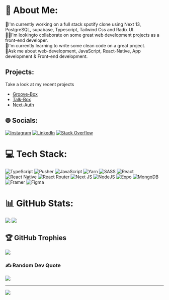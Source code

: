 # 💫 About Me:
🔭I'm currently working on a full stack spotify clone using Next 13, PostgreSQL, supabase, Typescript, Tailwind Css and Radix UI.<br>👯‍♂️I'm lookingto collaborate on some great web development projects as a front-end developer. <br>🌱I'm currently learning to write some clean code on a great project.<br>📝Ask me about web-development, JavaScript, React-Native, App development & Front-end development. 

## Projects:
Take a look at my recent projects

- [Groove-Box](https://github.com/void-main1812/spotify_clone.git)
- [Talk-Box](https://github.com/void-main1812/TalkBox.git)
- [Next-Auth](https://github.com/void-main1812/next-auth.git)


## 🌐 Socials:
[![Instagram](https://img.shields.io/badge/Instagram-%23E4405F.svg?logo=Instagram&logoColor=white)](https://instagram.com/sourabhs1812) [![LinkedIn](https://img.shields.io/badge/LinkedIn-%230077B5.svg?logo=linkedin&logoColor=white)](https://linkedin.com/in/sourabh-singh-491792240/) [![Stack Overflow](https://img.shields.io/badge/-Stackoverflow-FE7A16?logo=stack-overflow&logoColor=white)](https://stackoverflow.com/users/21764208) 

# 💻 Tech Stack:
![TypeScript](https://img.shields.io/badge/typescript-%23007ACC.svg?style=for-the-badge&logo=typescript&logoColor=white) ![Pusher](https://img.shields.io/badge/pusher-%23213670.svg?style=for-the-badge&logo=pusher&logoColor=white) ![JavaScript](https://img.shields.io/badge/javascript-%23323330.svg?style=for-the-badge&logo=javascript&logoColor=%23F7DF1E) ![Yarn](https://img.shields.io/badge/yarn-%232C8EBB.svg?style=for-the-badge&logo=yarn&logoColor=white) ![SASS](https://img.shields.io/badge/SASS-hotpink.svg?style=for-the-badge&logo=SASS&logoColor=white) ![React](https://img.shields.io/badge/react-%2320232a.svg?style=for-the-badge&logo=react&logoColor=%2361DAFB) ![React Native](https://img.shields.io/badge/react_native-%2320232a.svg?style=for-the-badge&logo=react&logoColor=%2361DAFB) ![React Router](https://img.shields.io/badge/React_Router-CA4245?style=for-the-badge&logo=react-router&logoColor=white) ![Next JS](https://img.shields.io/badge/Next-black?style=for-the-badge&logo=next.js&logoColor=white) ![NodeJS](https://img.shields.io/badge/node.js-6DA55F?style=for-the-badge&logo=node.js&logoColor=white) ![Expo](https://img.shields.io/badge/expo-1C1E24?style=for-the-badge&logo=expo&logoColor=#D04A37) ![MongoDB](https://img.shields.io/badge/MongoDB-%234ea94b.svg?style=for-the-badge&logo=mongodb&logoColor=white) ![Framer](https://img.shields.io/badge/Framer-black?style=for-the-badge&logo=framer&logoColor=blue) 	![Figma](https://img.shields.io/badge/figma-%23F24E1E.svg?style=for-the-badge&logo=figma&logoColor=white)
# 📊 GitHub Stats:
![](https://github-readme-stats.vercel.app/api?username=void-main1812&theme=dark&hide_border=false&include_all_commits=true&count_private=true) 
![](https://github-readme-stats.vercel.app/api/top-langs/?username=void-main1812&theme=dark&hide_border=false&include_all_commits=true&count_private=true&layout=compact)

## 🏆 GitHub Trophies
![](https://github-profile-trophy.vercel.app/?username=void-main1812&theme=discord&no-frame=true&no-bg=false&margin-w=4)

### ✍️ Random Dev Quote
![](https://quotes-github-readme.vercel.app/api?type=horizontal&theme=tokyonight)

---
[![](https://visitcount.itsvg.in/api?id=void-main1812&icon=0&color=0)](https://visitcount.itsvg.in)

<!-- Proudly created with GPRM ( https://gprm.itsvg.in ) -->
